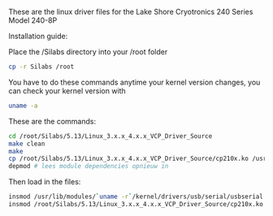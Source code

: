 These are the linux driver files for the Lake Shore Cryotronics 240 Series Model 240-8P

Installation guide:

Place the /Silabs directory into your /root folder
```bash
cp -r Silabs /root
``` 
You have to do these commands anytime your kernel version changes, you can check your kernel version with
```bash
uname -a
```
These are the commands:
```bash
cd /root/Silabs/5.13/Linux_3.x.x_4.x.x_VCP_Driver_Source
make clean
make
cp /root/Silabs/5.13/Linux_3.x.x_4.x.x_VCP_Driver_Source/cp210x.ko /usr/lib/modules/`uname -r`/kernel/drivers/usb/serial/cp210x.ko
depmod # lees module dependencies opnieuw in
```

Then load in the files:
```bash
insmod /usr/lib/modules/`uname -r`/kernel/drivers/usb/serial/usbserial.ko 
insmod /root/Silabs/5.13/Linux_3.x.x_4.x.x_VCP_Driver_Source/cp210x.ko
```
